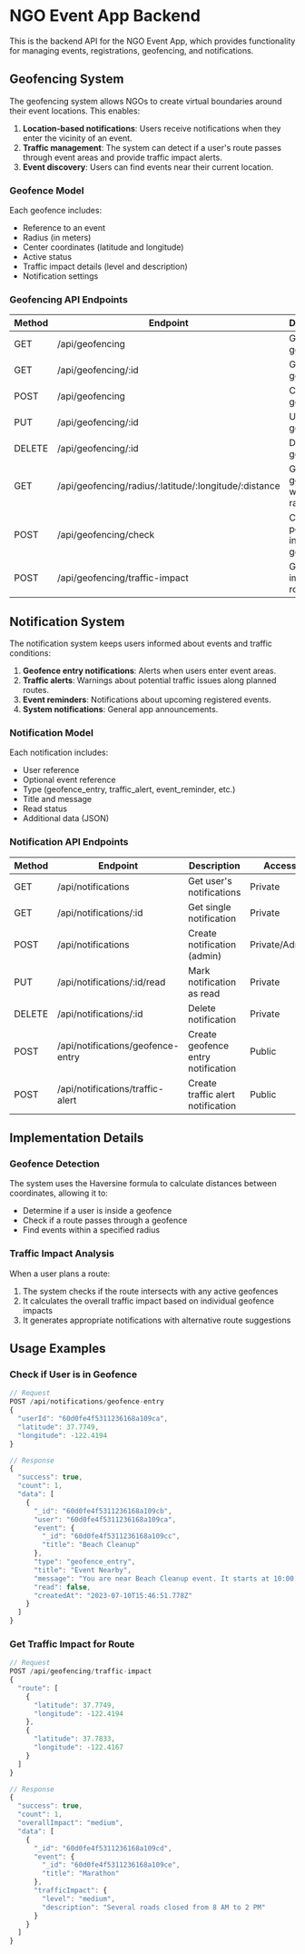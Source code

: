 # NGO Event App Backend

This is the backend API for the NGO Event App, which provides functionality for managing events, registrations, geofencing, and notifications.

## Geofencing System

The geofencing system allows NGOs to create virtual boundaries around their event locations. This enables:

1. **Location-based notifications**: Users receive notifications when they enter the vicinity of an event.
2. **Traffic management**: The system can detect if a user's route passes through event areas and provide traffic impact alerts.
3. **Event discovery**: Users can find events near their current location.

### Geofence Model

Each geofence includes:
- Reference to an event
- Radius (in meters)
- Center coordinates (latitude and longitude)
- Active status
- Traffic impact details (level and description)
- Notification settings

### Geofencing API Endpoints

| Method | Endpoint | Description | Access |
|--------|----------|-------------|--------|
| GET | /api/geofencing | Get all geofences | Private/Admin |
| GET | /api/geofencing/:id | Get single geofence | Private |
| POST | /api/geofencing | Create new geofence | Private/Admin |
| PUT | /api/geofencing/:id | Update geofence | Private/Admin |
| DELETE | /api/geofencing/:id | Delete geofence | Private/Admin |
| GET | /api/geofencing/radius/:latitude/:longitude/:distance | Get geofences within radius | Public |
| POST | /api/geofencing/check | Check if point is inside geofence | Public |
| POST | /api/geofencing/traffic-impact | Get traffic impact for a route | Public |

## Notification System

The notification system keeps users informed about events and traffic conditions:

1. **Geofence entry notifications**: Alerts when users enter event areas.
2. **Traffic alerts**: Warnings about potential traffic issues along planned routes.
3. **Event reminders**: Notifications about upcoming registered events.
4. **System notifications**: General app announcements.

### Notification Model

Each notification includes:
- User reference
- Optional event reference
- Type (geofence_entry, traffic_alert, event_reminder, etc.)
- Title and message
- Read status
- Additional data (JSON)

### Notification API Endpoints

| Method | Endpoint | Description | Access |
|--------|----------|-------------|--------|
| GET | /api/notifications | Get user's notifications | Private |
| GET | /api/notifications/:id | Get single notification | Private |
| POST | /api/notifications | Create notification (admin) | Private/Admin |
| PUT | /api/notifications/:id/read | Mark notification as read | Private |
| DELETE | /api/notifications/:id | Delete notification | Private |
| POST | /api/notifications/geofence-entry | Create geofence entry notification | Public |
| POST | /api/notifications/traffic-alert | Create traffic alert notification | Public |

## Implementation Details

### Geofence Detection

The system uses the Haversine formula to calculate distances between coordinates, allowing it to:
- Determine if a user is inside a geofence
- Check if a route passes through a geofence
- Find events within a specified radius

### Traffic Impact Analysis

When a user plans a route:
1. The system checks if the route intersects with any active geofences
2. It calculates the overall traffic impact based on individual geofence impacts
3. It generates appropriate notifications with alternative route suggestions

## Usage Examples

### Check if User is in Geofence

```javascript
// Request
POST /api/notifications/geofence-entry
{
  "userId": "60d0fe4f5311236168a109ca",
  "latitude": 37.7749,
  "longitude": -122.4194
}

// Response
{
  "success": true,
  "count": 1,
  "data": [
    {
      "_id": "60d0fe4f5311236168a109cb",
      "user": "60d0fe4f5311236168a109ca",
      "event": {
        "_id": "60d0fe4f5311236168a109cc",
        "title": "Beach Cleanup"
      },
      "type": "geofence_entry",
      "title": "Event Nearby",
      "message": "You are near Beach Cleanup event. It starts at 10:00 AM on 7/15/2023.",
      "read": false,
      "createdAt": "2023-07-10T15:46:51.778Z"
    }
  ]
}
```

### Get Traffic Impact for Route

```javascript
// Request
POST /api/geofencing/traffic-impact
{
  "route": [
    {
      "latitude": 37.7749,
      "longitude": -122.4194
    },
    {
      "latitude": 37.7833,
      "longitude": -122.4167
    }
  ]
}

// Response
{
  "success": true,
  "count": 1,
  "overallImpact": "medium",
  "data": [
    {
      "_id": "60d0fe4f5311236168a109cd",
      "event": {
        "_id": "60d0fe4f5311236168a109ce",
        "title": "Marathon"
      },
      "trafficImpact": {
        "level": "medium",
        "description": "Several roads closed from 8 AM to 2 PM"
      }
    }
  ]
}
``` 